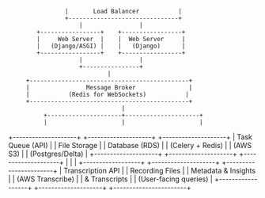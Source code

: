 
                    |       Load Balancer           |
                    +-------------------------------+
                        |                |
            +-----------------+    +-----------------+
            |     Web Server  |    |  Web Server     |
            |   (Django/ASGI) |    |   (Django)      |
            +-----------------+    +-----------------+
                        |                |
                        +----------------+
                                |
         +---------------------------------------------+
         |                Message Broker               |
         |           (Redis for WebSockets)           |
         +---------------------------------------------+
                                    |
              +---------------------+---------------------+
              |                     |                     |
  +--------------------+   +--------------------+   +--------------------+
  |   Task Queue (API)  |   |   File Storage    |   | Database (RDS)     |
  |   (Celery + Redis)  |   |   (AWS S3)        |   | (Postgres/Delta)   |
  +--------------------+   +--------------------+   +--------------------+
              |                     |                     |
   +------------------+  +--------------------+  +-----------------------+
   | Transcription API |  | Recording Files   |  | Metadata & Insights   |
   | (AWS Transcribe)  |  | & Transcripts     |  | (User-facing queries) |
   +------------------+  +--------------------+  +-----------------------+
